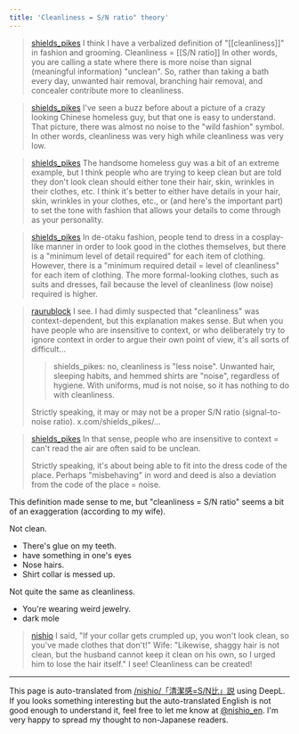 ```yaml
---
title: 'Cleanliness = S/N ratio" theory'
---
```


> [shields_pikes](https://x.com/shields_pikes/status/1563742660124639232) I think I have a verbalized definition of "[[cleanliness]]" in fashion and grooming.
>  Cleanliness = [[S/N ratio]]
>  In other words, you are calling a state where there is more noise than signal (meaningful information) "unclean".
>  So, rather than taking a bath every day, unwanted hair removal, branching hair removal, and concealer contribute more to cleanliness.

> [shields_pikes](https://x.com/shields_pikes/status/1563743383008727045) I've seen a buzz before about a picture of a crazy looking Chinese homeless guy, but that one is easy to understand.
>  That picture, there was almost no noise to the "wild fashion" symbol.
>  In other words, cleanliness was very high while cleanliness was very low.

> [shields_pikes](https://x.com/shields_pikes/status/1563751816369946625) The handsome homeless guy was a bit of an extreme example, but I think people who are trying to keep clean but are told they don't look clean should either tone their hair, skin, wrinkles in their clothes, etc. I think it's better to either have details in your hair, skin, wrinkles in your clothes, etc., or (and here's the important part) to set the tone with fashion that allows your details to come through as your personality.

> [shields_pikes](https://x.com/shields_pikes/status/1563841517789523968) In de-otaku fashion, people tend to dress in a cosplay-like manner in order to look good in the clothes themselves, but there is a "minimum level of detail required" for each item of clothing. However, there is a "minimum required detail = level of cleanliness" for each item of clothing.
>  The more formal-looking clothes, such as suits and dresses, fail because the level of cleanliness (low noise) required is higher.



> [raurublock](https://x.com/raurublock/status/1820246117378084988) I see. I had dimly suspected that "cleanliness" was context-dependent, but this explanation makes sense.
>  But when you have people who are insensitive to context, or who deliberately try to ignore context in order to argue their own point of view, it's all sorts of difficult...
>  >shields_pikes: no, cleanliness is "less noise". Unwanted hair, sleeping habits, and hemmed shirts are "noise", regardless of hygiene. With uniforms, mud is not noise, so it has nothing to do with cleanliness.
>
>  Strictly speaking, it may or may not be a proper S/N ratio (signal-to-noise ratio). x.com/shields_pikes/...

> [shields_pikes](https://x.com/shields_pikes/status/1820248523960733935) In that sense, people who are insensitive to context = can't read the air are often said to be unclean.
>
>  Strictly speaking, it's about being able to fit into the dress code of the place. Perhaps "misbehaving" in word and deed is also a deviation from the code of the place = noise.


This definition made sense to me, but "cleanliness = S/N ratio" seems a bit of an exaggeration (according to my wife).

Not clean.
- There's glue on my teeth.
- have something in one's eyes
- Nose hairs.
- Shirt collar is messed up.

Not quite the same as cleanliness.
- You're wearing weird jewelry.
- dark mole

> [nishio](https://x.com/nishio/status/1820274756157145339) I said, "If your collar gets crumpled up, you won't look clean, so you've made clothes that don't!"
>  Wife: "Likewise, shaggy hair is not clean, but the husband cannot keep it clean on his own, so I urged him to lose the hair itself."
>  I see! Cleanliness can be created!

---
This page is auto-translated from [/nishio/「清潔感=S/N比」説](https://scrapbox.io/nishio/「清潔感=S/N比」説) using DeepL. If you looks something interesting but the auto-translated English is not good enough to understand it, feel free to let me know at [@nishio_en](https://twitter.com/nishio_en). I'm very happy to spread my thought to non-Japanese readers.